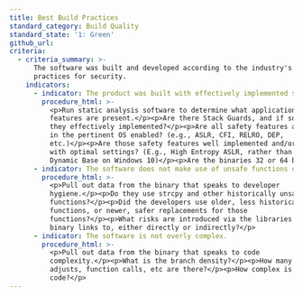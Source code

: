 ```yaml
---
title: Best Build Practices
standard_category: Build Quality
standard_state: '1: Green'
github_url:
criteria:
  - criteria_summary: >-
      The software was built and developed according to the industry's best
      practices for security.
    indicators:
      - indicator: The product was built with effectively implemented safety features.
        procedure_html: >-
          <p>Run static analysis software to determine what application armoring
          features are present.</p><p>Are there Stack Guards, and if so, are
          they effectively implemented?</p><p>Are all safety features available
          in the pertinent OS enabled? (e.g., ASLR, CFI, RELRO, DEP,
          etc.)</p><p>Are those safety features well implemented and/or enabled
          with optimal settings? (E.g., High Entropy ASLR, rather than just
          Dynamic Base on Windows 10)</p><p>Are the binaries 32 or 64 bit?</p>
      - indicator: The software does not make use of unsafe functions or libraries.
        procedure_html: >-
          <p>Pull out data from the binary that speaks to developer
          hygiene.</p><p>Do they use strcpy and other historically unsafe
          functions?</p><p>Did the developers use older, less historically safe
          functions, or newer, safer replacements for those
          functions?</p><p>What risks are introduced via the libraries that the
          binary links to, either directly or indirectly?</p>
      - indicator: The software is not overly complex.
        procedure_html: >-
          <p>Pull out data from the binary that speaks to code
          complexity.</p><p>What is the branch density?</p><p>How many stack
          adjusts, function calls, etc are there?</p><p>How complex is the
          code?</p>
---
```


